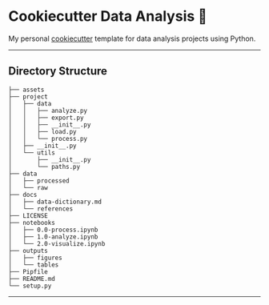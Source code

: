 # Cookiecutter Data Analysis 🍪

My personal [cookiecutter](https://github.com/cookiecutter/cookiecutter) template for data analysis projects using Python.

---

## Directory Structure
```
├── assets
├── project
│   ├── data
│   │   ├── analyze.py
│   │   ├── export.py
│   │   ├── __init__.py
│   │   ├── load.py
│   │   └── process.py
│   ├── __init__.py
│   └── utils
│       ├── __init__.py
│       └── paths.py
├── data
│   ├── processed
│   └── raw
├── docs
│   ├── data-dictionary.md
│   └── references
├── LICENSE
├── notebooks
│   ├── 0.0-process.ipynb
│   ├── 1.0-analyze.ipynb
│   └── 2.0-visualize.ipynb
├── outputs
│   ├── figures
│   └── tables
├── Pipfile
├── README.md
└── setup.py

```
---